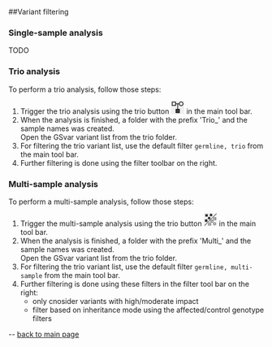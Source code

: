 ##Variant filtering

### Single-sample analysis

TODO

### Trio analysis

To perform a trio analysis, follow those steps:

1. Trigger the trio analysis using the trio button ![alt text](trio.png) in the main tool bar.  
2. When the analysis is finished, a folder with the prefix 'Trio_' and the sample names was created.  
Open the GSvar variant list from the trio folder.
3. For filtering the trio variant list, use the default filter `germline, trio` from the main tool bar.
4. Further filtering is done using the filter toolbar on the right.

### Multi-sample analysis

To perform a multi-sample analysis, follow those steps:

1. Trigger the multi-sample analysis using the trio button ![alt text](multi.png) in the main tool bar.  
2. When the analysis is finished, a folder with the prefix 'Multi_' and the sample names was created.  
Open the GSvar variant list from the trio folder.
3. For filtering the trio variant list, use the default filter `germline, multi-sample` from the main tool bar.
4. Further filtering is done using these filters in the filter tool bar on the right:
	* only cnosider variants with high/moderate impact
	* filter based on inheritance mode using the affected/control genotype filters

--
[back to main page](index.md)





